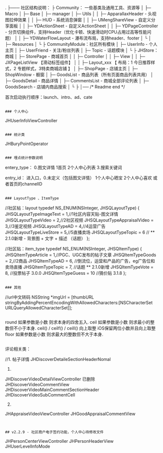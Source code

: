 
. 
├─── 社区结构说明：
├   Community： 一些基类及通用工具、资源等
│   ├─ Macro
│   ├─ Base
│   ├─ manager
│   ├─ Utils
│   │   ├─ ApparallaxHeader     - 头视图拉伸效果
│   │   ├─ HUD                          - 系统消息弹窗
│   │   ├─ UMengShareView     - 自定义分享面板
│   │   ├─ YDActionSheet         - 自定义ActionSheet
│   │   ├─ YDPageController     - 分页切换组件，支持Header（优化卡顿、快速滑动时CPU占用过高等性能问题）
│   │   ├─ YDWaterFlowLayout - 瀑布流布局，支持header、footer
│   └
│   ├─ Resources
│   └
├   CommunityModule：社区所有模块
│   ├─ UserInfo       -   个人主页
│   ├─ UserFriend   -   关注/粉丝列表
│   ├─ Topic            -   话题模块
│   └
├   JHStore：商城
│   ├─ StorePage        -  商城首页
│   │   ├─ Controller
│   │   ├─ View
│   │   ├─ JXPageListView 【滑动标签组件】
│   │   ├─ Layout_xxx 【 布局：1 今日推荐样式，2 专题样式，3特卖商城店铺 】
│   ├─ ShopPage        -  店铺主页
│   ├─ ShopWindow   -  橱窗
│   ├─ GoodsList        -  商品列表（所有页面商品列表共用）
│   ├─ GoodsDetail     -  商品详情
│   ├─ CommentsList  -  商城全部评论列表
│   ├─ GoodsSearch   -  店铺内商品搜索
│   └
├
│── /* Readme end */


首次启动执行顺序：launch、intro、ad、cate

```

### 个人中心
```
JHUserInfoViewController
```

### 统计类 
```
JHBuryPointOperator
```

### 埋点统计参数说明
```
entery_type：
0.图文详情 1首页 2个人中心列表 3.搜索关键词

entry_id：
进入口，0.未定义（包括图文详情） 1个人中心晒宝 2个人中心喜欢 或者首页的channelID
```

### LayoutType 、ItemType
```
//社区帖：layout
typedef NS_ENUM(NSInteger, JHSQLayoutType) {
    JHSQLayoutTypeImageText = 1,//1社区内容天贴-图文详情
    JHSQLayoutTypeVideo = 2,//2社区视频
    JHSQLayoutTypeAppraisalVideo = 3,//3鉴定视频
    JHSQLayoutTypeAD = 4,//4运营广告
    JHSQLayoutTypeLiveStore = 5,//5直播卖场
    JHSQLayoutTypeTopic = 6 // ** 2.1.0新增 - 背景图 + 文字 + 描述 （话题）
};

//社区贴：item_type
typedef NS_ENUM(NSInteger, JHSQItemType) {
    JHSQItemTypeArticle = 1,//PGC、UGC发布的帖子文章
    JHSQItemTypeGoods = 2,//2商品
    JHSQItemTypeAD = 6, //倒流位，运营和产品的广告，eg广告位和卖场直播
    JHSQItemTypeTopic = 7, //话题 ** 2.1.0新增
    JHSQItemTypeVote = 8, //投票帖子 3.0.0
    JHSQItemTypeGuess = 10 //猜价贴 3.1.8
};
```

### 其他
```
//url中文转码
NSString *imgUrl = [thumbURL stringByAddingPercentEncodingWithAllowedCharacters:[NSCharacterSet URLQueryAllowedCharacterSet]];
```

```
round  如果参数是小数  则求本身的四舍五入.
ceil   如果参数是小数  则求最小的整数但不小于本身.
ceil() / ceilf() / ceill() 向上取整 iOS保留两位小数并且向上取整
floor  如果参数是小数  则求最大的整数但不大于本身.
```

```
评论相关类：

//1. 帖子详情
JHDiscoverDetaileSectionHeaderNomal

1.
JHDiscoverVideoDetailViewController  已删除
JHDiscoverVideoCommentView
JHDiscoverVideoMainCommentSectionHeader
JHDiscoverVideoSubCommentCell

2.
JHAppraiseVideoViewController
JHGoodAppraisalCommentView

```


## v2.2.9 - 社区商户电子签约功能，个人中心待修改文件
```
JHPersonCenterViewController
JHPersonHeaderView
JHUserLevelInfoMode
```

